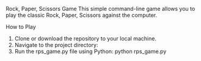 Rock, Paper, Scissors Game
This simple command-line game allows you to play the classic Rock, Paper, Scissors against the computer.

How to Play
1. Clone or download the repository to your local machine.
2. Navigate to the project directory:
3. Run the rps_game.py file using Python:
python rps_game.py


